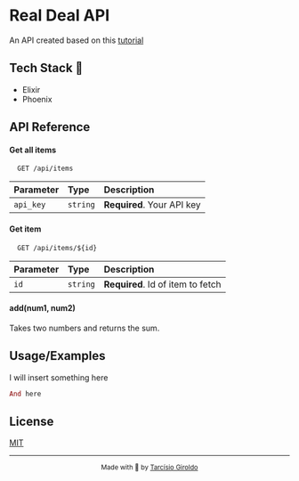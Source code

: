 # Real Deal API

An API created based on this [tutorial](https://www.youtube.com/playlist?list=PL2Rv8vpZJz4zM3Go3X-dda478p-6xrmEl)

## Tech Stack 🧰

- Elixir
- Phoenix

## API Reference

#### Get all items

```http
  GET /api/items
```

| Parameter | Type     | Description                |
| :-------- | :------- | :------------------------- |
| `api_key` | `string` | **Required**. Your API key |

#### Get item

```http
  GET /api/items/${id}
```

| Parameter | Type     | Description                       |
| :-------- | :------- | :-------------------------------- |
| `id`      | `string` | **Required**. Id of item to fetch |

#### add(num1, num2)

Takes two numbers and returns the sum.

## Usage/Examples

I will insert something here

```elixir
And here
```

## License

[MIT](https://choosealicense.com/licenses/mit/)

---

<div align="center">

<sub>Made with 💜 by <a href="https://github.com/girordo">Tarcísio Giroldo</a></sub>

</div>
